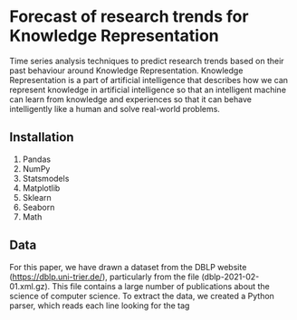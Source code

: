 # **Forecast of research trends for Knowledge Representation**

Time series analysis techniques to predict research trends based on their past behaviour around Knowledge Representation. 
Knowledge Representation is a part of artificial intelligence that describes how we can represent knowledge in artificial intelligence 
so that an intelligent machine can learn from knowledge and experiences so that it can behave intelligently like a human 
and solve real-world problems. 

## **Installation**

1. Pandas
2. NumPy
3. Statsmodels
4. Matplotlib
5. Sklearn  
6. Seaborn
7. Math

## **Data**

For this paper, we have drawn a dataset from the DBLP website (https://dblp.uni-trier.de/), particularly from 
the file (dblp-2021-02- 01.xml.gz). This file contains a large number of publications about the science of 
computer science. To extract the data, we created a Python parser, which reads each line looking for the 
tag <title>, checks if it is in a list of words related to the subject area we are studying and then searches in 
the following four lines for the tag <year> and adds the title to the data if it does not exist.
